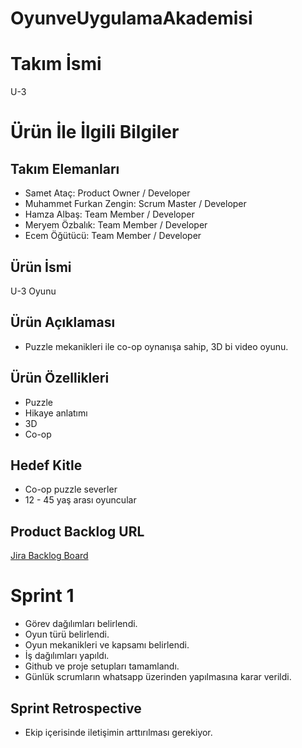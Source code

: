 # OyunveUygulamaAkademisi
# **Takım İsmi**

U-3

# Ürün İle İlgili Bilgiler

## Takım Elemanları

- Samet Ataç: Product Owner / Developer
- Muhammet Furkan Zengin: Scrum Master / Developer
- Hamza Albaş: Team Member / Developer
- Meryem Özbalık: Team Member / Developer
- Ecem Öğütücü: Team Member / Developer

## Ürün İsmi

U-3 Oyunu

## Ürün Açıklaması

-  Puzzle mekanikleri ile co-op oynanışa sahip, 3D bi video oyunu.

## Ürün Özellikleri

- Puzzle
- Hikaye anlatımı
- 3D
- Co-op

## Hedef Kitle

- Co-op puzzle severler
- 12 - 45 yaş arası oyuncular

## Product Backlog URL
[Jira Backlog Board]((https://sametjr.atlassian.net/jira/software/projects/OUAB/boards/1)https://sametjr.atlassian.net/jira/software/projects/OUAB/boards/1)

# Sprint 1

- Görev dağılımları belirlendi.
- Oyun türü belirlendi.
- Oyun mekanikleri ve kapsamı belirlendi.
- İş dağılımları yapıldı.
- Github ve proje setupları tamamlandı.
- Günlük scrumların whatsapp üzerinden yapılmasına karar verildi.

## Sprint Retrospective

- Ekip içerisinde iletişimin arttırılması gerekiyor.


